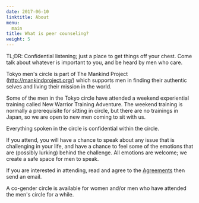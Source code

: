 ```yaml
---
date: 2017-06-10
linktitle: About
menu:
  main
title: What is peer counseling?
weight: 5
---
```


TL;DR: Confidential listening; just a place to get things off your chest.
Come talk about whatever is important to you, and be heard by men who
care.

Tokyo men's circle is part of The Mankind Project
(http://mankindproject.org/) which supports men in finding their
authentic selves and living their mission in the world.

Some of the men in the Tokyo circle have attended a weekend
experiential training called New Warrior Training Adventure.  The
weekend training is normally a prerequisite for sitting in circle, but
there are no trainings in Japan, so we are open to new men coming to
sit with us.


Everything spoken in the circle is confidential within the circle.  

If you attend, you will have a chance to speak about any issue that is
challenging in your life, and have a chance to feel some of the
emotions that are (possibly lurking) behind the challenge. All
emotions are welcome; we create a safe space for men to speak.

If you are interested in attending, read and agree to the
[Agreements](/agreements) then send an email.



A co-gender circle is available for women and/or men who have attended
the men's circle for a while.

